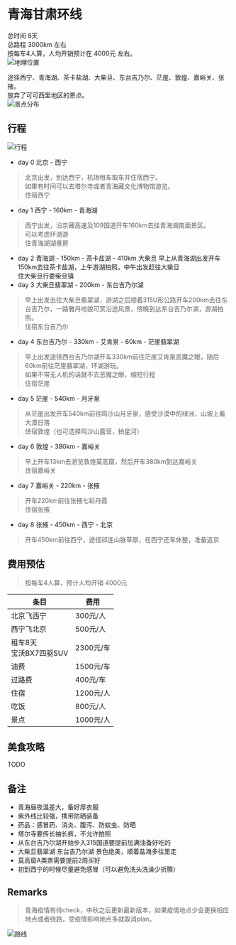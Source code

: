 # 青海甘肃环线
总时间 8天  
总路程 3000km 左右  
按每车4人算，人均开销预计在 4000元 左右。  
![地理位置](overview1.jpg)  

途径西宁、青海湖、茶卡盐湖、大柴旦、东台吉乃尔、茫崖、敦煌、嘉峪关、张掖。  
放弃了可可西里地区的景点。  
![景点分布](overview3.jpg)  

## 行程
![行程](overview4.jpg)  
- day 0 北京 - 西宁  
> 北京出发，到达西宁，机场租车取车并住宿西宁。  
如果有时间可以去塔尔寺或者青海藏文化博物馆游览。  
住宿西宁  
- day 1 西宁 - 160km - 青海湖
> 西宁出发，沿京藏高速及109国道开车160km去往青海湖南面景区。  
可以考虑环湖游  
住青海湖湖景房
- day 2 青海湖 - 150km - 茶卡盐湖 - 410km 大柴旦
早上从青海湖出发开车150km去往茶卡盐湖，上午游湖拍照，中午出发赶往大柴旦    
住大柴旦行委柴旦镇  
- day 3 大柴旦翡翠湖 - 200km - 东台吉乃尔湖  
> 早上出发去往大柴旦翡翠湖，游湖之后顺着315U形公路开车200km去往东台吉乃尔，一路雅丹地貌可赏沿途风景，傍晚到达东台吉乃尔湖，游湖拍照。  
住宿东台吉乃尔  
- day 4  东台吉乃尔 - 330km - 艾肯泉 - 60km - 茫崖翡翠湖  
> 早上出发途径西台吉乃尔湖开车330km前往茫崖艾肯泉恶魔之眼，随后60km前往茫崖翡翠湖，环湖游玩。  
如果不带无人机的话就不去恶魔之眼，缩短行程  
住宿茫崖  
- day 5  茫崖 - 540km - 月牙泉  
> 从茫崖出发开车540km前往鸣沙山月牙泉，感受沙漠中的绿洲，山坡上看大漠日落  
住宿敦煌（也可选择鸣沙山露营，拍星河）  
- day 6  敦煌 - 380km - 嘉峪关
> 早上开车13km去游览敦煌莫高窟，然后开车380km到达嘉峪关  
住宿嘉峪关  
- day 7  嘉峪关 - 220km - 张掖  
> 开车220km前往张掖七彩丹霞  
住宿张掖  
- day 8  张掖 - 450km - 西宁 - 北京  
> 开车450km前往西宁，途径祁连山脉草原，在西宁还车休整，准备返京  

## 费用预估  
> 按每车4人算，预计人均开销 4000元  

|条目|费用|
|---|---|
|北京飞西宁|300元/人|
|西宁飞北京|500元/人|
|租车8天<br>宝沃BX7四驱SUV|2300元/车|
|油费|1500元/车|
|过路费|400元/车|
|住宿|1200元/人|
|吃饭|800元/人|
|景点|1000元/人|

## 美食攻略  
TODO

## 备注  
- 青海昼夜温差大，备好厚衣服
- 紫外线比较强，携带防晒装备
- 药品：感冒药、消炎、腹泻、防蚊虫、防晒
- 塔尔寺要传长袖长裤，不允许拍照
- 从东台吉乃尔湖开始步入315国道要提前加满油备好吃的
- 大柴旦翡翠湖 东台吉乃尔湖 景色绝美，顺着盐滩多往里走
- 莫高窟A类票需要提前2周买好
- 初到西宁的时候尽量避免感冒（可以避免洗头洗澡少折腾）

## Remarks  
> 青海疫情有待check，中秋之后更新最新版本，如果疫情地点少会更换相应地点或者绕路，受疫情影响地点多就取消plan。

![路线](overview5.jpg)  
